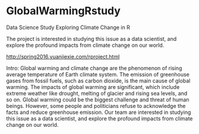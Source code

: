 # GlobalWarmingRstudy
Data Science Study
Exploring Climate Change in R

The project is interested in studying this issue as a data scientist, and explore the profound impacts from climate change on our world.


http://spring2016.yuanjiexie.com/rproject.html


Intro:
Global warming and climate change are the phenomenon of rising average temperature of Earth climate system. The emission of greenhouse gases from fossil fuels, such as carbon dioxide, is the main cause of global warming. The impacts of global warming are significant, which include extreme weather like drought, melting of glacier and rising sea levels, and so on. Global warming could be the biggest challenge and threat of human beings. However, some people and politicians refuse to acknowledge the facts and reduce greenhouse emission. Our team are interested in studying this issue as a data scientist, and explore the profound impacts from climate change on our world.




